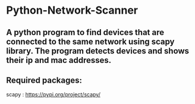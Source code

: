 # Python-Network-Scanner
A python program to find devices that are connected to the same network using scapy library.
The program detects devices and shows their ip and mac addresses.
-----------------

Required packages: 
-----------------
scapy : https://pypi.org/project/scapy/
